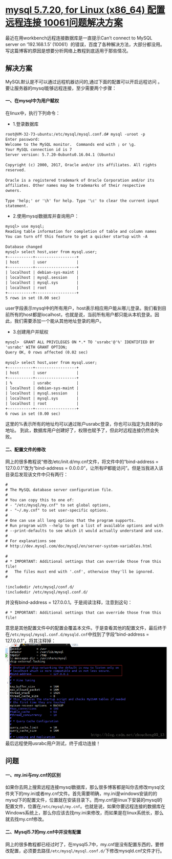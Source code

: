 # [mysql 5.7.20, for Linux (x86_64) 配置远程连接 10061问题解决方案]( https://blog.csdn.net/zhoucheng05_13/article/details/78589025 )

最近在用workbench远程连接数据库是一直提示Can’t connect to MySQL server on ‘192.168.1.5’ (10061）的错误，百度了各种解决方法，大部分都没用。写这篇博客的原因是想要分析网络上教程到底适用于那些情况。

## 解决方案

MySQL默认是不可以通过远程机器访问的,通过下面的配置可以开启远程访问 。
要让服务器的mysql能够远程连接，至少需要两个步骤：

#### 一、在mysql中为用户赋权

在linux中，执行下列命令：

- 1.登录数据库

```
root@VM-32-73-ubuntu:/etc/mysql/mysql.conf.d# mysql -uroot -p
Enter password:
Welcome to the MySQL monitor.  Commands end with ; or \g.
Your MySQL connection id is 7
Server version: 5.7.20-0ubuntu0.16.04.1 (Ubuntu)

Copyright (c) 2000, 2017, Oracle and/or its affiliates. All rights reserved.

Oracle is a registered trademark of Oracle Corporation and/or its
affiliates. Other names may be trademarks of their respective
owners.

Type 'help;' or '\h' for help. Type '\c' to clear the current input statement.
```

- 2.使用mysql数据库并查询用户：

```
mysql> use mysql;
Reading table information for completion of table and column names
You can turn off this feature to get a quicker startup with -A

Database changed
mysql> select host,user from mysql.user;
+-----------+------------------+
| host      | user             |
+-----------+------------------+
| localhost | debian-sys-maint |
| localhost | mysql.session    |
| localhost | mysql.sys        |
| localhost | root             |
+-----------+------------------+
5 rows in set (0.00 sec)
```

user字段表示mysql中的所有用户，host表示相应用户能从哪儿登录。我们看到目前所有的host都是localhost，也就是说，当前所有用户都只能从本机登录。因此，我们需要添加一个能从其他地址登录的用户。

- 3.创建用户并赋权

```
mysql>  GRANT ALL PRIVILEGES ON *.* TO 'usrabc'@'%' IDENTIFIED BY 'usrabc' WITH GRANT OPTION;
Query OK, 0 rows affected (0.02 sec)

mysql> select host,user from mysql.user;
+-----------+------------------+
| host      | user             |
+-----------+------------------+
| %         | usrabc           |
| localhost | debian-sys-maint |
| localhost | mysql.session    |
| localhost | mysql.sys        |
| localhost | root             |
+-----------+------------------+
6 rows in set (0.00 sec)
```

这里的%表示所有的地址均可以通过账户usrabc登录，你也可以指定为具体的ip地址。
到此，数据库用户创建好了，权限也赋予了，但此时远程连接仍然会失败。

#### 二、配置文件的修改

网上的很多教程说“修改/etc/init.d/my.cnf文件，将文件中的“bind-address = 127.0.0.1”改为“bind-address = 0.0.0.0”，让所有IP都能访问”。但是当我进入该目录后发现该文件中只有两行：

```
#
# The MySQL database server configuration file.
#
# You can copy this to one of:
# - "/etc/mysql/my.cnf" to set global options,
# - "~/.my.cnf" to set user-specific options.
#
# One can use all long options that the program supports.
# Run program with --help to get a list of available options and with
# --print-defaults to see which it would actually understand and use.
#
# For explanations see
# http://dev.mysql.com/doc/mysql/en/server-system-variables.html

#
# * IMPORTANT: Additional settings that can override those from this file!
#   The files must end with '.cnf', otherwise they'll be ignored.
#

!includedir /etc/mysql/conf.d/
!includedir /etc/mysql/mysql.conf.d/
```

并没有bind-address = 127.0.0.1。于是阅读注释，注意到这句：

```
# * IMPORTANT: Additional settings that can override those from this file!
```

意思是其他配置文件中的配置会覆盖本文件。于是查看其他的配置文件，最后终于在`/etc/mysql/mysql.conf.d/mysqld.cnf`中找到了字段“bind-address = 127.0.0.1”，将其注释掉：
![这里写图片描述](ImageAssets/20171121092717376.png)
最后远程使用usrabc用户测试，终于成功连接！

## 问题

#### 一、my.ini与my.cnf的区别

如果你去网上搜索远程连接mysql数据库，那么很多博客都是叫你去修改mysql文件夹下的my.ini或者my.cnf文件。首先需要明确，my.ini是windows安装的的mysql下的配置文件，位置就在安装目录下。而my.cnf是linux下安装的mysql的配置文件，位置在`/etc/mysql/my.cnf`。也就是说，如果你要远程连接的数据库在Windows系统上，那么你应该去找my.ini来修改，而如果是在linux系统长，那么就去找my.cnf修改。

#### 二、Mysql5.7的my.cnf中并没有配置

网上的很多教程都已经过时了，在mysql5.7中，my.cnf是没有配置东西的，要修改配置，必须要去路径`/etc/mysql/mysql.conf.d/`下修改mysqld.cnf文件才行。


 